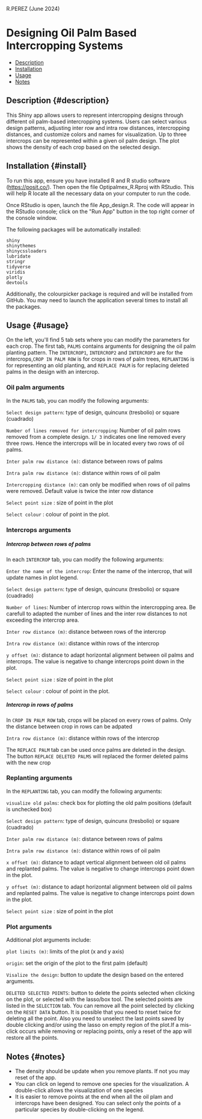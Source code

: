 R.PEREZ (June 2024)

# Designing Oil Palm Based Intercropping Systems

 
-   [Description](#description)
-   [Installation](#install)
-   [Usage](#usage)
-   [Notes](#notes)


## Description {#description}

This Shiny app allows users to represent intercropping designs through different oil palm-based intercropping systems. Users can select various design patterns, adjusting inter row and intra row distances, intercropping distances, and customize colors and names for visualization. Up to three intercrops can be represented within a given oil palm design. The plot shows the density of each crop based on the selected design.

## Installation {#install}
To run this app, ensure you have installed R and R studio software (https://posit.co/).
Then open the file Optipalmex_R.Rproj with RStudio. This will help R locate all the necessary data on your computer to run the code.

Once RStudio is open, launch the file App_design.R. The code will appear in the RStudio console; click on the "Run App" button in the top right corner of the console window.

The following packages will be automatically installed:

    shiny
    shinythemes
    shinycssloaders
    lubridate
    stringr
    tidyverse
    viridis
    plotly
    devtools

Additionally, the colourpicker package is required and will be installed from GitHub. You may need to launch the application several times to install all the packages.

## Usage {#usage}

On the left, you'll find 5 tab sets where you can modify the parameters for each crop. The first tab, ``PALMS`` contains arguments for designing the oil palm planting pattern. The ``INTERCROP1``, ``INTERCROP2`` and ``INTERCROP3`` are for the intercrops,``CROP IN PALM ROW`` is for crops in rows of palm trees, ``REPLANTING`` is for representing an old planting, and ``REPLACE PALM`` is for replacing deleted palms in the design with an intercrop.

### Oil palm arguments

In the ``PALMS`` tab, you can modify the following arguments:


``Select design pattern``: type of design, quincunx (tresbolio) or square (cuadrado) 

``Number of lines removed for intercropping``: Number of oil palm rows removed from a complete design. ``1/ 3`` indicates one line removed every three rows. Hence the intercrops will be in located every two rows of oil palms.

``Inter palm row distance (m)``: distance between rows of palms

``Intra palm row distance (m)``: distance within rows of oil palm

``Intercropping distance (m)``: can only be modified when rows of oil palms were removed. Default value is twice the inter row distance

``Select point size`` : size of point in the plot

``Select colour`` : colour of  point in the plot.

### Intercrops arguments

##### Intercrop between rows of palms 
In each ``INTERCROP`` tab, you can modify the following arguments:

``Enter the name of the intercrop``: Enter the name of the intercrop, that will update names in plot legend.

``Select design pattern``: type of design, quincunx (tresbolio) or square (cuadrado) 

``Number of lines``: Number of intercrop rows within the intercropping area. Be carefull to adapted the number of lines and the inter row distances to not exceeding the intercrop area.

``Inter row distance (m)``: distance between rows of the intercrop

``Intra row distance (m)``: distance within rows of the intercrop

``y offset (m)``: distance to adapt horizontal alignment between oil palms and intercrops. The value is negative to change intercrops point down in the plot.

``Select point size`` : size of point in the plot

``Select colour`` : colour of  point in the plot.


##### Intercrop in rows of palms
In ``CROP IN PALM ROW`` tab, crops will be placed on every rows of palms. Only the distance between crop in rows can be adpated

``Intra row distance (m)``: distance within rows of the intercrop

The ``REPLACE PALM`` tab can be used once palms are deleted in the design. The button ``REPLACE DELETED PALMS`` will replaced the former deleted palms with the new crop 



### Replanting  arguments

In the ``REPLANTING`` tab, you can modify the following arguments:

``visualize old palms``: check box for plotting the old palm positions (default is unchecked box)

``Select design pattern``: type of design, quincunx (tresbolio) or square (cuadrado) 

``Inter palm row distance (m)``: distance between rows of palms

``Intra palm row distance (m)``: distance within rows of oil palm

``x offset (m)``: distance to adapt vertical alignment between old oil palms and replanted palms. The value is negative to change intercrops point down in the plot.

``y offset (m)``: distance to adapt horizontal alignment between old oil palms and replanted palms. The value is negative to change intercrops point down in the plot.

``Select point size`` : size of point in the plot


### Plot arguments

Additional plot arguments include:

``plot limits (m)``: limits of the plot (x and y axis)

``origin``: set the origin of the plot to the first palm (default)

``Visalize the design``: button to update the design based on the entered arguments.

``DELETED SELECTED POINTS``: button to delete the points selected when clicking on the plot, or selected with the lasso/box tool. The selected points are listed in the ``SELECTION`` tab. You can remove all the point selected by clicking on the ``RESET DATA`` button. It is possible that you need to reset twice for deleting all the point. Also you need to unselect the last points saved by double clicking and/or using the lasso on empty region of the plot.If a mis-click occurs while removing or replacing points, only a reset of the app will restore all the points.


## Notes {#notes}
- The density should be update when you remove plants. If not you may reset of the app.
- You can click on legend to remove one species for the visualization. A double-click allows the visualization of one species
- It is easier to remove points at the end when all the oil plam and intercrops have been designed. You can select only the points of a particular species by double-clicking on the legend.
